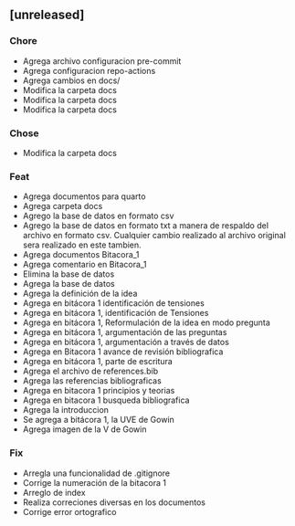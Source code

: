 ## [unreleased]

### Chore

- Agrega archivo configuracion pre-commit
- Agrega configuracion repo-actions
- Agrega cambios en docs/
- Modifica la carpeta docs
- Modifica la carpeta docs
- Modifica la carpeta docs

### Chose

- Modifica la carpeta docs

### Feat

- Agrega documentos para quarto
- Agrega carpeta docs
- Agrego la base de datos en formato csv
- Agrego la base de datos en formato txt a manera de respaldo del archivo en formato csv. Cualquier cambio realizado al archivo original sera realizado en este tambien.
- Agrega documentos Bitacora_1
- Agrega comentario en Bitacora_1
- Elimina la base de datos
- Agrega la base de datos
- Agrega la definición de la idea
- Agrega en bitácora 1 identificación de tensiones
- Agrega en bitácora 1, identificación de Tensiones
- Agrega en bitácora 1, Reformulación de la idea en modo pregunta
- Agrega en bitácora 1, argumentación de las preguntas
- Agrega en bitácora 1, argumentación a través de datos
- Agrega en Bitacora 1 avance de revisión bibliografica
- Agrega en bitácora 1, parte de escritura
- Agrega el archivo de references.bib
- Agrega las referencias bibliograficas
- Agrega en bitacora 1 principios y teorias
- Agrega en bitacora 1 busqueda bibliografica
- Agrega la introduccion
- Se agrega a bitácora 1, la UVE de Gowin
- Agrega imagen de la V de Gowin

### Fix

- Arregla una funcionalidad de .gitignore
- Corrige la numeración de la bitacora 1
- Arreglo de index
- Realiza correciones diversas en los documentos
- Corrige error ortografico

